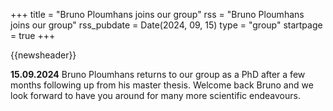 +++
title       = "Bruno Ploumhans joins our group"
rss         = "Bruno Ploumhans joins our group"
rss_pubdate = Date(2024, 09, 15)
type        = "group"
startpage   = true
+++

{{newsheader}}

**15.09.2024** Bruno Ploumhans returns to our group as a PhD after a few months
following up from his master thesis. Welcome back Bruno and we look forward
to have you around for many more scientific endeavours.
